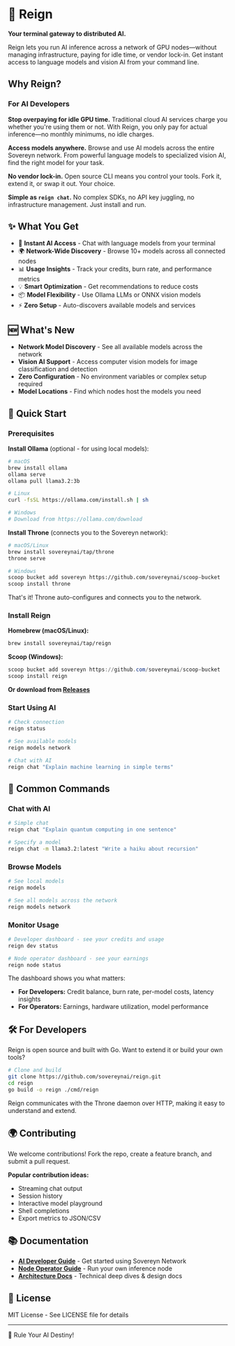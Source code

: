 # 👑 Reign

**Your terminal gateway to distributed AI.**

Reign lets you run AI inference across a network of GPU nodes—without managing infrastructure, paying for idle time, or vendor lock-in. Get instant access to language models and vision AI from your command line.

## Why Reign?

### For AI Developers

**Stop overpaying for idle GPU time.** Traditional cloud AI services charge you whether you're using them or not. With Reign, you only pay for actual inference—no monthly minimums, no idle charges.

**Access models anywhere.** Browse and use AI models across the entire Sovereyn network. From powerful language models to specialized vision AI, find the right model for your task.

**No vendor lock-in.** Open source CLI means you control your tools. Fork it, extend it, or swap it out. Your choice.

**Simple as `reign chat`.** No complex SDKs, no API key juggling, no infrastructure management. Just install and run.

## ✨ What You Get

- 🤖 **Instant AI Access** - Chat with language models from your terminal
- 🌍 **Network-Wide Discovery** - Browse 10+ models across all connected nodes
- 📊 **Usage Insights** - Track your credits, burn rate, and performance metrics
- 💡 **Smart Optimization** - Get recommendations to reduce costs
- 📦 **Model Flexibility** - Use Ollama LLMs or ONNX vision models
- ⚡ **Zero Setup** - Auto-discovers available models and services

## 🆕 What's New

- **Network Model Discovery** - See all available models across the network
- **Vision AI Support** - Access computer vision models for image classification and detection
- **Zero Configuration** - No environment variables or complex setup required
- **Model Locations** - Find which nodes host the models you need

## 🚀 Quick Start

### Prerequisites

**Install Ollama** (optional - for using local models):
```bash
# macOS
brew install ollama
ollama serve
ollama pull llama3.2:3b

# Linux
curl -fsSL https://ollama.com/install.sh | sh

# Windows
# Download from https://ollama.com/download
```

**Install Throne** (connects you to the Sovereyn network):
```bash
# macOS/Linux
brew install sovereynai/tap/throne
throne serve

# Windows
scoop bucket add sovereyn https://github.com/sovereynai/scoop-bucket
scoop install throne
```

That's it! Throne auto-configures and connects you to the network.

### Install Reign

**Homebrew (macOS/Linux):**
```bash
brew install sovereynai/tap/reign
```

**Scoop (Windows):**
```powershell
scoop bucket add sovereyn https://github.com/sovereynai/scoop-bucket
scoop install reign
```

**Or download from [Releases](https://github.com/sovereynai/reign/releases)**

### Start Using AI

```bash
# Check connection
reign status

# See available models
reign models network

# Chat with AI
reign chat "Explain machine learning in simple terms"
```

## 📖 Common Commands

### Chat with AI

```bash
# Simple chat
reign chat "Explain quantum computing in one sentence"

# Specify a model
reign chat -m llama3.2:latest "Write a haiku about recursion"
```

### Browse Models

```bash
# See local models
reign models

# See all models across the network
reign models network
```

### Monitor Usage

```bash
# Developer dashboard - see your credits and usage
reign dev status

# Node operator dashboard - see your earnings
reign node status
```

The dashboard shows you what matters:
- **For Developers:** Credit balance, burn rate, per-model costs, latency insights
- **For Operators:** Earnings, hardware utilization, model performance

## 🛠️ For Developers

Reign is open source and built with Go. Want to extend it or build your own tools?

```bash
# Clone and build
git clone https://github.com/sovereynai/reign.git
cd reign
go build -o reign ./cmd/reign
```

Reign communicates with the Throne daemon over HTTP, making it easy to understand and extend.

## 🌍 Contributing

We welcome contributions! Fork the repo, create a feature branch, and submit a pull request.

**Popular contribution ideas:**
- Streaming chat output
- Session history
- Interactive model playground
- Shell completions
- Export metrics to JSON/CSV

## 📚 Documentation

- **[AI Developer Guide](https://github.com/sovereynai/ai-developer-guide)** - Get started using Sovereyn Network
- **[Node Operator Guide](https://github.com/sovereynai/node-operator-guide)** - Run your own inference node
- **[Architecture Docs](https://github.com/sovereynai/architecture-docs)** - Technical deep dives & design docs

## 📄 License

MIT License - See LICENSE file for details

---

👑 Rule Your AI Destiny!

